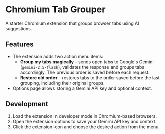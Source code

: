 # Chromium Tab Grouper

A starter Chromium extension that groups browser tabs using AI suggestions.

## Features

- The extension adds two action menu items:
  - **Group my tabs magically** – sends open tabs to Google's Gemini (`gemini-2.5-flash`), validates the response and groups tabs accordingly. The previous order is saved before each request.
  - **Restore old order** – restores tabs to the order saved before the last grouping, including their original groups.
- Options page allows storing a Gemini API key and optional context.

## Development

1. Load the extension in developer mode in Chromium-based browsers.
2. Open the extension options to save your Gemini API key and context.
3. Click the extension icon and choose the desired action from the menu.
